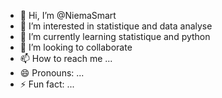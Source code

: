 - 👋 Hi, I’m @NiemaSmart
- 👀 I’m interested in statistique and data analyse
- 🌱 I’m currently learning statistique and python
- 💞️ I’m looking to collaborate 
- 📫 How to reach me ...
- 😄 Pronouns: ...
- ⚡ Fun fact: ...

<!---
NiemaSmart/NiemaSmart is a ✨ special ✨ repository because its `README.md` (this file) appears on your GitHub profile.
You can click the Preview link to take a look at your changes.
--->
